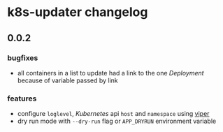 # k8s-updater changelog

## 0.0.2

### bugfixes

- all containers in a list to update had a link to the one *Deployment* because of variable passed by link

### features

- configure `loglevel`, *Kubernetes* api `host` and `namespace` using [viper](https://github.com/spf13/viper)
- dry run mode with `--dry-run` flag or `APP_DRYRUN` environment variable
